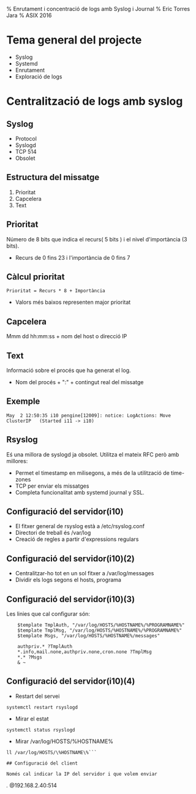 % Enrutament i concentració de logs amb Syslog i Journal
% Eric Torres Jara
% ASIX 2016

# Tema general del projecte

* Syslog
* Systemd
* Enrutament
* Exploració de logs

# Centralització de logs amb syslog

## Syslog

* Protocol
* Syslogd
* TCP 514
* Obsolet

## Estructura del missatge

1. Prioritat
2. Capcelera
3. Text

## Prioritat

Número de 8 bits que indica el recurs( 5 bits ) i el nivel d'importància (3 bits).

* Recurs de 0 fins 23 i l'importància de 0 fins 7

## Càlcul prioritat

    Prioritat = Recurs * 8 + Importància
    
* Valors més baixos representen major prioritat

## Capcelera

Mmm dd hh:mm:ss + nom del host o direcció IP

## Text

Informació sobre el procés que ha generat el log.

* Nom del procés + ":" + contingut real del missatge

## Exemple

    May  2 12:50:35 i10 pengine[12009]: notice: LogActions: Move    ClusterIP	(Started i11 -> i10)

## Rsyslog

Eś una millora de syslogd ja obsolet. Utilitza el mateix RFC però amb millores:

* Permet el timestamp en milisegons, a més de la utilització de time-zones
* TCP per enviar els missatges
* Completa funcionalitat amb systemd journal  y SSL.

## Configuració del servidor(i10)

 * El fitxer general de rsyslog està a /etc/rsyslog.conf
 * Directori de treball és /var/log
 * Creació de regles a partir d'expressions regulars
 
## Configuració del servidor(i10)(2)

* Centralitzar-ho tot en un sol fitxer a /var/log/messages
* Dividir els logs segons el hosts, programa 
  
## Configuració del servidor(i10)(3)

Les linies que cal configurar són:

```
    $template TmplAuth, "/var/log/HOSTS/%HOSTNAME%/%PROGRAMNAME%"
	$template TmplMsg, "/var/log/HOSTS/%HOSTNAME%/%PROGRAMNAME%"
	$template Msgs, "/var/log/HOSTS/%HOSTNAME%/messages"

	authpriv.* ?TmplAuth
	*.info,mail.none,authpriv.none,cron.none ?TmplMsg
	*.* ?Msgs
	& ~ 
```
## Configuració del servidor(i10)(4)

* Restart del servei

``` 
systemctl restart rsyslogd 

```
* Mirar el estat

```
systemctl status rsyslogd 

```
* Mirar /var/log/HOSTS/%HOSTNAME% 

``` 
ll /var/log/HOSTS/\%HOSTNAME\%```

## Configuració del client

Només cal indicar la IP del servidor i que volem enviar

```
*.* @192.168.2.40:514
```



